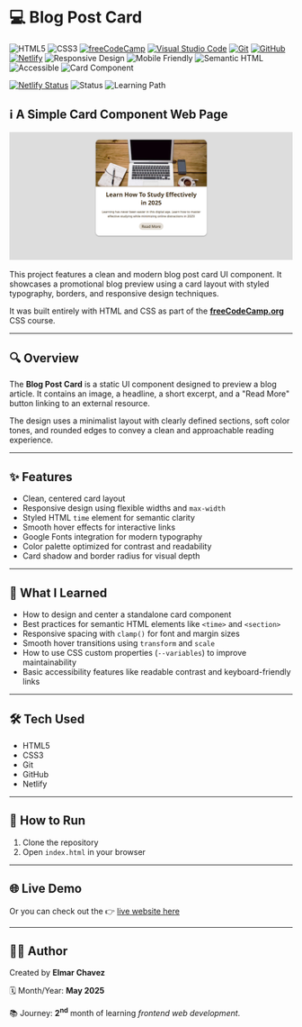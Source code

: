 # 💻 Blog Post Card

![HTML5](https://img.shields.io/badge/HTML5-E34F26?style=for-the-badge&logo=html5&logoColor=white)
![CSS3](https://img.shields.io/badge/CSS3-1572B6?style=for-the-badge&logo=css3&logoColor=white)
[![freeCodeCamp](https://img.shields.io/badge/freeCodeCamp-27273D?style=for-the-badge&logo=freecodecamp&logoColor=white)](https://www.freecodecamp.org/)
[![Visual Studio Code](https://img.shields.io/badge/VS%20Code-007ACC?style=for-the-badge&logo=visual-studio-code&logoColor=white)](https://code.visualstudio.com/)
[![Git](https://img.shields.io/badge/Git-F05032?style=for-the-badge&logo=git&logoColor=white)](https://git-scm.com/)
[![GitHub](https://img.shields.io/badge/GitHub-181717?style=for-the-badge&logo=github&logoColor=white)](https://github.com/)
[![Netlify](https://img.shields.io/badge/Netlify-00C7B7?style=for-the-badge&logo=netlify&logoColor=white)](https://www.netlify.com/)
![Responsive Design](https://img.shields.io/badge/Responsive%20Design-2196F3?style=for-the-badge&logo=responsive&logoColor=white)
![Mobile Friendly](https://img.shields.io/badge/Mobile%20Friendly-✅-brightgreen?style=for-the-badge)
![Semantic HTML](https://img.shields.io/badge/Semantic%20HTML-ff9800?style=for-the-badge)
![Accessible](https://img.shields.io/badge/Accessibility-A11Y-0052cc?style=for-the-badge)
![Card Component](https://img.shields.io/badge/Card%20Component-Design-lightgrey?style=for-the-badge)

[![Netlify Status](https://api.netlify.com/api/v1/badges/ff5862bc-d19d-4c2a-bdfc-777d0a30ab35/deploy-status)](https://blog-post-card-fcc-jiro.netlify.app/)
![Status](https://img.shields.io/badge/status-complete-brightgreen)
![Learning Path](https://img.shields.io/badge/learning%20path-month%202-blue)

## ℹ️ A Simple Card Component Web Page

![Screenshot of the project](./screenshot.png)

This project features a clean and modern blog post card UI component. It showcases a promotional blog preview using a card layout with styled typography, borders, and responsive design techniques.

It was built entirely with HTML and CSS as part of the [**freeCodeCamp.org**](https://www.freecodecamp.org/learn/full-stack-developer/) CSS course.

---

## 🔍 Overview

The **Blog Post Card** is a static UI component designed to preview a blog article. It contains an image, a headline, a short excerpt, and a "Read More" button linking to an external resource.

The design uses a minimalist layout with clearly defined sections, soft color tones, and rounded edges to convey a clean and approachable reading experience.

---

## ✨ Features

- Clean, centered card layout
- Responsive design using flexible widths and `max-width`
- Styled HTML `time` element for semantic clarity
- Smooth hover effects for interactive links
- Google Fonts integration for modern typography
- Color palette optimized for contrast and readability
- Card shadow and border radius for visual depth

---

## 🧠 What I Learned

- How to design and center a standalone card component
- Best practices for semantic HTML elements like `<time>` and `<section>`
- Responsive spacing with `clamp()` for font and margin sizes
- Smooth hover transitions using `transform` and `scale`
- How to use CSS custom properties (`--variables`) to improve maintainability
- Basic accessibility features like readable contrast and keyboard-friendly links

---

## 🛠️ Tech Used

- HTML5
- CSS3
- Git
- GitHub
- Netlify

---

## 🚀 How to Run

1. Clone the repository
2. Open `index.html` in your browser

---

## 🌐 Live Demo

Or you can check out the 👉 [live website here](https://blog-post-card-fcc-jiro.netlify.app/)

---

## 🧑‍💻 Author

Created by **Elmar Chavez**

🗓️ Month/Year: **May 2025**

📚 Journey: **2<sup>nd</sup>** month of learning _frontend web development_.
